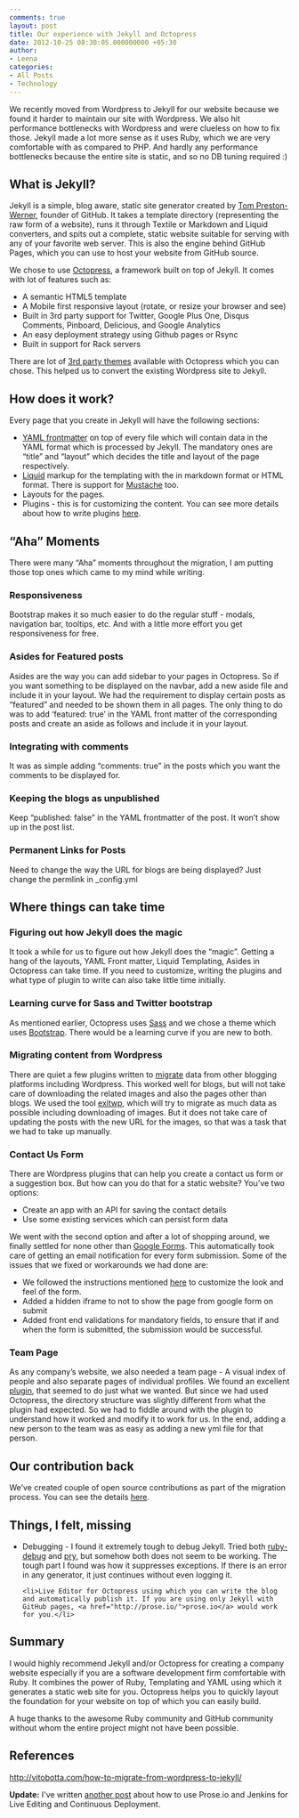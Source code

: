 ```yaml
---
comments: true
layout: post
title: Our experience with Jekyll and Octopress
date: 2012-10-25 08:30:05.000000000 +05:30
author: 
- Leena
categories:
- All Posts
- Technology
---
```


<div>
<p>
  We recently moved from Wordpress to Jekyll for our website because we found it harder to maintain our site with Wordpress. We also hit performance   bottlenecks with Wordpress and were clueless on how to fix those. Jekyll made a lot more sense as it uses Ruby, which we are very comfortable with as compared to PHP. And hardly any performance bottlenecks because the entire site is static, and so no DB tuning required :)
</p>

<h2>What is Jekyll?</h2>

<p>Jekyll is a simple, blog aware, static site generator created by <a href="http://tom.preston-werner.com/">Tom Preston-Werner</a>, founder of GitHub. It takes a template directory (representing the raw form of a website), runs it through Textile or Markdown and Liquid converters, and spits out a complete, static website suitable for serving with any of your favorite web server. This is also the engine behind GitHub Pages, which you can use to host your website from GitHub source.</p>
<p>We chose to use <a href="http://octopress.org/">Octopress</a>, a framework built on top of Jekyll. It comes with lot of features such as:
  <ul>
    <li>A semantic HTML5 template</li>
    <li>A Mobile first responsive layout (rotate, or resize your browser and see)</li>
    <li>Built in 3rd party support for Twitter, Google Plus One, Disqus Comments, Pinboard, Delicious, and Google Analytics</li>
    <li>An easy deployment strategy using Github pages or Rsync</li>
    <li>Built in support for Rack servers</li>
  </ul>
</p>
<p>There are lot of <a href="https://github.com/imathis/octopress/wiki/3rd-Party-Octopress-Themes">3rd party themes</a> available with Octopress which you can chose. This helped us to convert the existing Wordpress site to Jekyll. </p>

<h2>How does it work?</h2>

<p>Every page that you create in Jekyll will have the following sections:
  <ul>
    <li><a href="https://github.com/mojombo/jekyll/wiki/YAML-Front-Matter">YAML frontmatter</a> on top of every file which will contain data in the YAML format which is processed by Jekyll. The mandatory ones are “title” and “layout” which decides the title and layout of the page respectively.</li>
    <li><a href="https://github.com/Shopify/liquid">Liquid</a> markup for the templating with the in markdown format or HTML format.  There is support for <a href="https://github.com/plusjade/mustache-with-jekyll">Mustache</a> too.</li>
    <li>Layouts for the pages.</li>
    <li>Plugins - this is for customizing the content. You can see more details about how to write plugins <a href="https://github.com/mojombo/jekyll/wiki/Plugins">here</a>.</li>
  </ul>
</p>

<h2>“Aha” Moments</h2>

<p>There were many “Aha” moments throughout the migration, I am putting those top ones which came to my mind while writing.</p>

<h3>Responsiveness </h3>

Bootstrap makes it so much easier to do the regular stuff - modals, navigation bar, tooltips, etc. And with a little more effort you get responsiveness for free.

<h3>Asides for Featured posts</h3>

Asides are the way you can add sidebar to your pages in Octopress. So if you want something to be displayed on the navbar, add a new aside file and include it in your layout. We had the requirement to display certain posts as “featured” and needed to be shown them in all pages. The only thing to do was to add ‘featured: true’ in the YAML front matter of the corresponding posts and create an aside as follows and include it in your layout. 

<h3>Integrating with comments</h3>

It was as simple adding “comments: true” in the posts which you want the comments to be displayed for. 

<h3>Keeping the blogs as unpublished</h3>

Keep “published: false” in the YAML frontmatter of the post. It won’t show up in the post list.

<h3>Permanent Links for Posts</h3>

Need to change the way the URL for blogs are being displayed? Just change the permlink in _config.yml 

<h2>Where things can take time</h2>

<h3>Figuring out how Jekyll does the magic</h3>

It took a while for us to figure out how Jekyll does the “magic”. Getting a hang of the layouts, YAML Front matter, Liquid Templating, Asides in Octopress can take time. If you need to customize, writing the plugins and what type of plugin to write can also take little time initially. 
<h3>Learning curve for Sass and Twitter bootstrap</h3>


As mentioned earlier, Octopress uses <a href="http://sass-lang.com/">Sass</a> and we chose a theme which uses <a href="http://twitter.github.com/bootstrap/">Bootstrap</a>. There would be a learning curve if you are new to both. 

<h3>Migrating content from Wordpress</h3>

There are quiet a few plugins written to <a href="https://github.com/mojombo/jekyll/wiki/Blog-Migrations">migrate</a> data from other blogging platforms including Wordpress. This worked well for blogs, but will not take care of downloading the related images and also the pages other than blogs. We used the tool <a href="https://github.com/thomasf/exitwp">exitwp</a>, which will try to migrate as much data as possible including downloading of images. But it does not take care of updating the posts with the new URL for the images, so that was a task that we had to take up manually. 

<h3>Contact Us Form</h3>

There are Wordpress plugins that can help you create a contact us form or a suggestion box. But how can you do that for a static website? You’ve two options: 

<ul>
	<li>Create an app with an API for saving the contact details</li>
	<li>Use some existing services which can persist form data</li>
</ul>

We went with the second option and after a lot of shopping around, we finally settled for none other than <a href="http://www.google.com/google-d-s/forms/">Google Forms</a>. This automatically took care of getting an email notification for every form submission. Some of the issues that we fixed or workarounds we had done are: 

<ul>
	<li>We followed the instructions mentioned <a href="http://www.morningcopy.com.au/tutorials/how-to-style-google-forms/">here</a> to customize the look and feel of the form.</li>
	<li>Added a hidden iframe to not to show the page from google form on submit</li>
	<li>Added front end validations for mandatory fields, to ensure that if and when the form is submitted, the submission would be successful.</li>
</ul>

<h3>Team Page</h3>

As any company’s website, we also needed a team page - A visual index of people and also separate pages of individual profiles. We found an excellent <a href="https://github.com/flatterline/jekyll-plugins#company-team">plugin</a>, that seemed to do just what we wanted. But since we had used Octopress, the directory structure was slightly different from what the plugin had expected. So we had to fiddle around with the plugin to understand how it worked and modify it to work for us. In the end, adding a new person to the team was as easy as adding a new yml file for that person.

<h2>Our contribution back </h2>

We’ve created couple of open source contributions as part of the migration process. You can see the details <a href="http://www.multunus.com/opensource">here</a>. 

<h2>Things, I felt, missing</h2>

<ul>
  <li>Debugging - I found it extremely tough to debug Jekyll. Tried both <a href="http://bashdb.sourceforge.net/ruby-debug.html">ruby-debug</a> and <a href="http://pryrepl.org/">pry</a>, but somehow both does not seem to be working. The tough part I found was how it suppresses exceptions. If there is an error in any generator, it just continues without even logging it.</li>

	<li>Live Editor for Octopress using which you can write the blog and automatically publish it. If you are using only Jekyll with GitHub pages, <a href="http://prose.io/">prose.io</a> would work for you.</li>
</ul>

<h2>Summary </h2>

<p>I would highly recommend Jekyll and/or Octopress for creating a company website especially if you are a software development firm comfortable with Ruby. It combines the power of Ruby, Templating and YAML using which it generates a static web site for you. Octopress helps you to quickly layout the foundation for your website on top of which you can easily build. </p>
<p>A huge thanks to the awesome Ruby community and GitHub community without whom the entire project might not have been possible. </p>

<h2>References</h2>

<a href="http://vitobotta.com/how-to-migrate-from-wordpress-to-jekyll/ ">http://vitobotta.com/how-to-migrate-from-wordpress-to-jekyll/ </a>
</div>

**Update:** I've written [another post](http://www.multunus.com/2013/05/proseio_jenkins_heroku/) about how to use Prose.io and Jenkins for Live Editing and Continuous Deployment.
